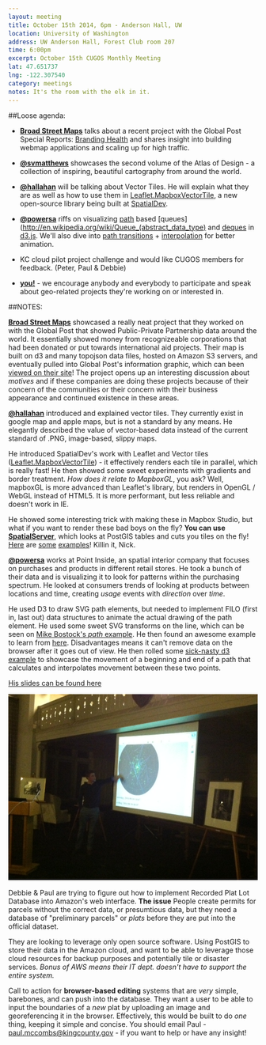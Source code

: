 ```yaml
---
layout: meeting
title: October 15th 2014, 6pm - Anderson Hall, UW
location: University of Washington
address: UW Anderson Hall, Forest Club room 207
time: 6:00pm
excerpt: October 15th CUGOS Monthly Meeting
lat: 47.651737
lng: -122.307540
category: meetings
notes: It's the room with the elk in it.
---
```


##Loose agenda:

- **[Broad Street Maps](http://broadstreetmaps.org)** talks about a recent project with the Global Post Special Reports: [Branding Health](http://www.globalpost.com/special-reports/branding-health-public-private-partnerships-global-health#slide-1) and shares insight into building webmap applications and scaling up for high traffic.

- **[@svmatthews](http://github.com/svmatthews)** showcases the second volume of the Atlas of Design - a collection of inspiring, beautiful cartography from around the world.

- **[@hallahan](http://github.com/hallahan)** will be talking about Vector Tiles. He will explain what they are as well as how to use them in [Leaflet.MapboxVectorTile](https://github.com/SpatialServer/Leaflet.MapboxVectorTile), a new open-source library being built at [SpatialDev](http://spatialdev.com).

- **[@powersa](https://github.com/powersa)** riffs on visualizing [path](http://www.w3.org/TR/SVG/paths.html) based [queues](http://en.wikipedia.org/wiki/Queue_(abstract_data_type) and [deques](http://en.wikipedia.org/wiki/Double-ended_queue) in [d3.js](http://d3js.org/). We'll also dive into [path transitions](http://bost.ocks.org/mike/path/) + [interpolation](https://github.com/mbostock/d3/wiki/Transitions#wiki-attrTween) for better animation.

- KC cloud pilot project challenge and would like CUGOS members for feedback. (Peter, Paul & Debbie)

- **[you!](http://github.com/cugos/cugos.github.com)** - we encourage anybody and everybody to participate and speak about geo-related projects they're working on or interested in.

##NOTES: 

**[Broad Street Maps](http://broadstreetmaps.org)** showcased a really neat project that they worked on with the Global Post that showed Public-Private Partnership data around the world. It essentially showed money from recognizeable corporations that had been donated or put towards international aid projects. Their map is built on d3 and many topojson data files, hosted on Amazon S3 servers, and eventually pulled into Global Post's information graphic, which can been [viewed on their site](http://www.globalpost.com/special-reports/branding-health-public-private-partnerships-global-health#slide-1)! The project opens up an interesting discussion about *motives* and if these companies are doing these projects because of their concern of the communities or their concern with their business appearance and continued existence in these areas.

**[@hallahan](http://github.com/hallahan)** introduced and explained vector tiles. They currently exist in google map and apple maps, but is not a standard by any means. He elegantly described the value of vector-based data instead of the current standard of .PNG, image-based, slippy maps. 

He introduced SpatialDev's work with Leaflet and Vector tiles ([Leaflet.MapboxVectorTile](https://github.com/SpatialServer/Leaflet.MapboxVectorTile)) - it effectively renders each tile in parallel, which is really fast! He then showed some sweet experiments with gradients and border treatment. *How does it relate to MapboxGL*, you ask? Well, mapboxGL is more advanced than Leaflet's library, but renders in OpenGL / WebGL instead of HTML5. It is more performant, but less reliable and doesn't work in IE.

He showed some interesting trick with making these in Mapbox Studio, but what if you want to render these bad boys on the fly? **You can use [SpatialServer](https://gist.github.com/hallahan/60c956987bde4a02b6be)**, which looks at PostGIS tables and cuts you tiles on the fly! [Here](http://spatialserver.github.io/Leaflet.MapboxVectorTile/examples/basic.html) are [some](http://spatialserver.github.io/Leaflet.MapboxVectorTile/examples/static-label.html) [examples](http://spatialserver.github.io/Leaflet.MapboxVectorTile/examples/confetti.html)! Killin it, Nick.

**[@powersa](https://github.com/powersa)** works at Point Inside, an spatial interior company that focuses on purchases and products in different retail stores. He took a bunch of their data and is visualizing it to look for patterns within the purchasing spectrum. He looked at consumers trends of looking at products between locations and time, creating *usage* events with *direction* over *time*.

He used D3 to draw SVG path elements, but needed to implement FILO (first in, last out) data structures to animate the actual drawing of the path element. He used some sweet SVG transforms on the line, which can be seen on [Mike Bostock's *path* example](http://bost.ocks.org/mike/path/). He then found an awesome example to learn from [here](http://big-elephants.com/2014-06/unrolling-line-charts-d3js/). Disadvantages means it can't remove data on the browser after it goes out of view. He then rolled some [sick-nasty d3 example](http://bl.ocks.org/powersa/660a6c39e9e759535aa3) to showcase the movement of a beginning and end of a path that calculates and interpolates movement between these two points.

[His slides can be found here](https://docs.google.com/presentation/d/1Yj7ST41Mw4-H0CTrKIRV2FF02aRQBk1uPKBe79n34U4/pub?start=true&loop=false&delayms=3000)

![Powersa doing his thing](/image/meetings/powersa-20141015.JPG)

Debbie & Paul are trying to figure out how to implement Recorded Plat Lot Database into Amazon's web interface. **The issue** People create permits for parcels without the correct data, or presumtious data, but they need a database of "preliminary parcels" or *plats* before they are put into the official dataset.

They are looking to leverage only open source software. Using PostGIS to store their data in the Amazon cloud, and want to be able to leverage those cloud resources for backup purposes and potentially tile or disaster services. *Bonus of AWS means their IT dept. doesn't have to support the entire system.*

Call to action for **browser-based editing** systems that are *very* simple, barebones, and can push into the database. They want a user to be able to input the boundaries of a *new* plat by uploading an image and georeferencing it in the browser. Effectively, this would be built to do *one* thing, keeping it simple and concise. You should email Paul - paul.mccombs@kingcounty.gov - if you want to help or have any insight!